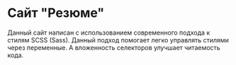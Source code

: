 # Сайт "Резюме"

Данный сайт написан с использованием современного подхода к стилям SCSS (Sass). Данный подход помогает легко управлять стилями через переменные. А вложенность селекторов улучшает читаемость кода.
